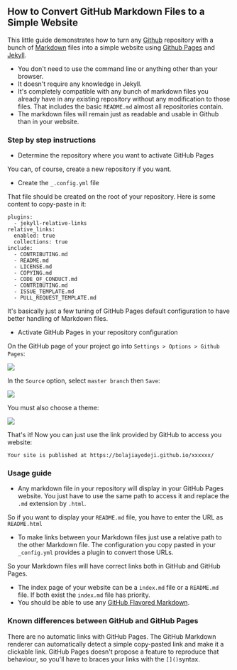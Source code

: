 ## How to Convert GitHub Markdown Files to a Simple Website

This little guide demonstrates how to turn any [Github](https://github.com/)
repository with a bunch of [Markdown](https://en.wikipedia.org/wiki/Markdown) files into a simple website using [Github Pages](https://pages.github.com/) and [Jekyll](https://jekyllrb.com/).


* You don't need to use the command line or anything other than your browser.
* It doesn't require any knowledge in Jekyll.
* It's completely compatible with any bunch of markdown files you already have in
any existing repository without any modification to those files. That includes
the basic `README.md` almost all repositories contain.
* The markdown files will remain just as readable and usable in Github than in
your website.

### Step by step instructions

- Determine the repository where you want to activate GitHub Pages

You can, of course, create a new repository if you want.

- Create the `_.config.yml` file

That file should be created on the root of your repository. Here is some content
to copy-paste in it:

```
plugins:
  - jekyll-relative-links
relative_links:
  enabled: true
  collections: true
include:
  - CONTRIBUTING.md
  - README.md
  - LICENSE.md
  - COPYING.md
  - CODE_OF_CONDUCT.md
  - CONTRIBUTING.md
  - ISSUE_TEMPLATE.md
  - PULL_REQUEST_TEMPLATE.md
```


It's basically just a few tuning of GitHub Pages default configuration to have better handling of Markdown files.

- Activate GitHub Pages in your repository configuration

On the GitHub page of your project go into `Settings > Options > Github Pages`:

![](https://cdn-images-1.medium.com/max/880/0*eZBV54NOulDlzKy8.png)

In the `Source` option, select `master branch` then `Save`:

![](https://cdn-images-1.medium.com/max/880/0*H972YMaFG9Gfiolm.png)

You must also choose a theme:

![](https://cdn-images-1.medium.com/max/880/0*zdXm2jwli-YMIBAh.png)

That's it! Now you can just use the link provided by GitHub to access you
website:

    Your site is published at https://bolajiayodeji.github.io/xxxxxx/

### Usage guide

* Any markdown file in your repository will display in your GitHub Pages website.
You just have to use the same path to access it and replace the `.md` extension
by `.html`.

So if you want to display your `README.md` file, you have to enter the URL as
`README.html`

* To make links between your Markdown files just use a relative path to the other
Markdown file. The configuration you copy pasted in your `_config.yml` provides
a plugin to convert those URLs.

So your Markdown files will have correct links both in GitHub and GitHub Pages.

* The index page of your website can be a `index.md` file or a `README.md` file.
If both exist the `index.md` file has priority.
* You should be able to use any [GitHub Flavored
Markdown](https://guides.github.com/features/mastering-markdown/).

### Known differences between GitHub and GitHub Pages

There are no automatic links with GitHub Pages. The GitHub Markdown renderer can automatically detect a simple copy-pasted link and make it a clickable link.
GitHub Pages doesn't propose a feature to reproduce that behaviour, so you'll
have to braces your links with the `[]()`syntax.